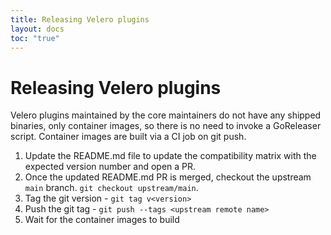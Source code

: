 ```yaml
---
title: Releasing Velero plugins
layout: docs
toc: "true"
---
```


# Releasing Velero plugins

Velero plugins maintained by the core maintainers do not have any shipped binaries, only container images, so there is no need to invoke a GoReleaser script.
Container images are built via a CI job on git push.

1. Update the README.md file to update the compatibility matrix with the expected version number and open a PR.
1. Once the updated README.md PR is merged, checkout the upstream `main` branch. `git checkout upstream/main`.
1. Tag the git version - `git tag v<version>`
1. Push the git tag - `git push --tags <upstream remote name>`
1. Wait for the container images to build
